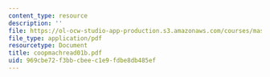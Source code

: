 ```yaml
---
content_type: resource
description: ''
file: https://ol-ocw-studio-app-production.s3.amazonaws.com/courses/mas-965-special-topics-in-media-technology-cooperative-machines-fall-2003/969cbe72f3bbcbeec1e9fdbe8db485ef_coopmachread01b.pdf
file_type: application/pdf
resourcetype: Document
title: coopmachread01b.pdf
uid: 969cbe72-f3bb-cbee-c1e9-fdbe8db485ef
---
```

